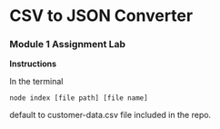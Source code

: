 # CSV to JSON Converter
### Module 1 Assignment Lab 

**Instructions**

In the terminal
```
node index [file path] [file name]
```
default to customer-data.csv file included in the repo.

